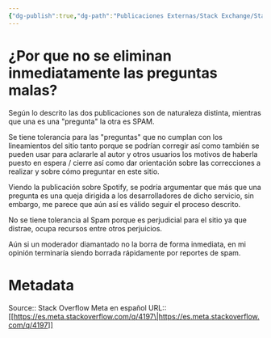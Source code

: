 ```yaml
---
{"dg-publish":true,"dg-path":"Publicaciones Externas/Stack Exchange/Stack Overflow en español/Stack Overflow en español Meta/es.meta.stackoverflow.com-4197.md","permalink":"/publicaciones-externas/stack-exchange/stack-overflow-en-espanol/stack-overflow-en-espanol-meta/es-meta-stackoverflow-com-4197/","title":"¿Por que no se eliminan inmediatamente las preguntas malas?","hide":true,"noteIcon":"\"0\"","created":"2024-04-03T12:49:10.421-06:00","updated":"2024-04-05T16:44:04.090-06:00"}
---
```


# ¿Por que no se eliminan inmediatamente las preguntas malas?

Según lo descrito las dos publicaciones son de naturaleza distinta, mientras que una es una "pregunta" la otra es SPAM.

Se tiene tolerancia para las "preguntas" que no cumplan con los lineamientos del sitio tanto porque se podrían corregir así como también se pueden usar para aclararle al autor y otros usuarios los motivos de haberla puesto en espera / cierre así como dar orientación sobre las correcciones a realizar y sobre cómo preguntar en este sitio.

Viendo la publicación sobre Spotify, se podría argumentar que más que una pregunta es una queja dirigida a los desarrolladores de dicho servicio, sin embargo, me parece que aún así es válido seguir el proceso descrito.

No se tiene tolerancia al Spam porque es perjudicial para el sitio ya que distrae, ocupa recursos entre otros perjuicios.

Aún si un moderador diamantado no la borra de forma inmediata, en mi opinión terminaría siendo borrada rápidamente por reportes de spam.

# Metadata
Source:: Stack Overflow Meta en español
URL:: [[https://es.meta.stackoverflow.com/q/4197\|https://es.meta.stackoverflow.com/q/4197]]


